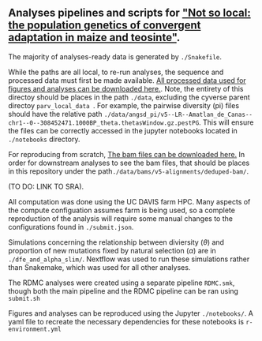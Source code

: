 ## Analyses pipelines and scripts for ["Not so local: the population genetics of convergent adaptation in maize and teosinte"](https://www.biorxiv.org/content/10.1101/2021.09.09.459637v1).


The majority of analyses-ready data is generated by `./Snakefile`.

While the paths are all local, to re-run analyses, the sequence and processed data must first be made available.
[All processed data used for figures and analyses can be downloaded here.](https://datacommons.cyverse.org/browse/iplant/home/aseetharam/B73v5-deduped-alignments). Note, the entirety of this directoy should be places in the path `./data`, excluding the cyverse parent directoy `parv_local_data `. For example, the pairwise diversity (pi) files should have the relative path `./data/angsd_pi/v5--LR--Amatlan_de_Canas--chr1--0--308452471.1000BP_theta.thetasWindow.gz.pestPG`. This will ensure the files can be correctly accessed in the jupyter notebooks located in `./notebooks` directory. 

For reproducing from scratch, [The bam files can be downloaded here.](https://datacommons.cyverse.org/browse/iplant/home/aseetharam/B73v5-deduped-alignments) In order for downstream analyses to see the bam files, that should be places in this repository under the path`./data/bams/v5-alignments/deduped-bam/`.

(TO DO: LINK TO SRA).

All computation was done using the UC DAVIS farm HPC. Many aspects of the compute configuation assumes farm is being used, so a complete reproduction of the analysis will require some manual changes to the configurations found in `./submit.json`. 

Simulations concerning the relationship between diviersity ($\theta$) and proportion of new mutations fixed by natural selection ($\alpha$) are in `./dfe_and_alpha_slim/`. Nextflow was used to run these simulations rather than Snakemake, which was used for all other analyses.  

The RDMC analyses were created using a separate pipeline `RDMC.smk`, though both the main pipeline and the RDMC pipeline can be ran using `submit.sh`

Figures and analyses can be reproduced using the Jupyter `./notebooks/`. A yaml file to recreate the necessary dependencies for these notebooks is `r-environment.yml`


